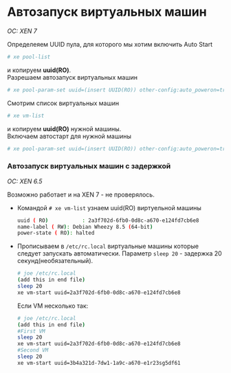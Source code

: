 # Автозапуск виртуальных машин
*OC: XEN 7*

Определеяем UUID пула, для которого мы хотим включить Auto Start
```bash
# xe pool-list
```
и копируем **uuid(RO)**.  
Разрешаем автозапуск виртуальных машин
```bash
# xe pool-param-set uuid=(insert UUID(RO)) other-config:auto_poweron=true 
```
Смотрим список виртуальных машин
```bash
# xe vm-list
```
и копируем **uuid(RO)** нужной машины.  
Включаем автостарт для нужной машины
```bash
# xe pool-param-set uuid=(insert UUID(RO)) other-config:auto_poweron=true 
```

### Автозапуск виртуальных машин с задержкой
*OC: XEN 6.5*

Возможно работает и на XEN 7 - не проверялось.

* Командой ```# xe vm-list``` узнаем uuid(RO) виртуельной машины
  ```bash
  uuid ( RO)           : 2a3f702d-6fb0-0d8c-a670-e124fd7cb6e8
  name-label ( RW): Debian Wheezy 8.5 (64-bit)
  power-state ( RO): halted
  ```

* Прописываем в ```/etc/rc.local``` виртуальные машины которые следует запускать автоматически.
  Параметр ```sleep 20``` - задержка 20 секунд(необязательный). 
  ```bash
  # joe /etc/rc.local
  (add this in end file)
  sleep 20
  xe vm-start uuid=2a3f702d-6fb0-0d8c-a670-e124fd7cb6e8
  ```
  
  Если VM несколько так:
  ```bash
  # joe /etc/rc.local
  (add this in end file)
  #First VM
  sleep 20
  xe vm-start uuid=2a3f702d-6fb0-0d8c-a670-e124fd7cb6e8
  #Second VM
  sleep 20
  xe vm-start uuid=3b4a321d-7dw1-1a9c-a670-e1r23sg5df61
  ```
  
